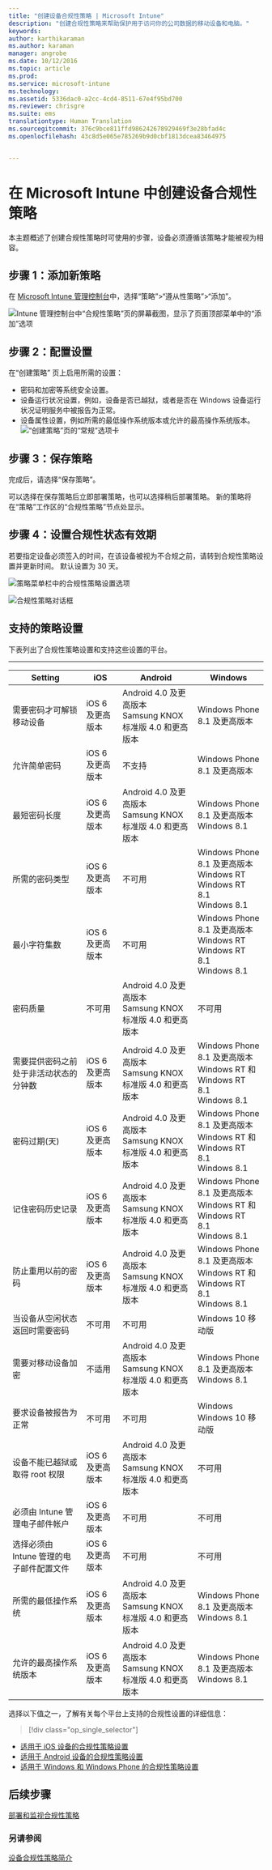 ```yaml
---
title: "创建设备合规性策略 | Microsoft Intune"
description: "创建合规性策略来帮助保护用于访问你的公司数据的移动设备和电脑。"
keywords: 
author: karthikaraman
ms.author: karaman
manager: angrobe
ms.date: 10/12/2016
ms.topic: article
ms.prod: 
ms.service: microsoft-intune
ms.technology: 
ms.assetid: 5336dac0-a2cc-4cd4-8511-67e4f95bd700
ms.reviewer: chrisgre
ms.suite: ems
translationtype: Human Translation
ms.sourcegitcommit: 376c9bce811ffd986242678929469f3e28bfad4c
ms.openlocfilehash: 43c8d5e065e785269b9d0cbf1813dcea83464975


---
```


# <a name="create-a-device-compliance-policy-in-microsoft-intune"></a>在 Microsoft Intune 中创建设备合规性策略
本主题概述了创建合规性策略时可使用的步骤，设备必须遵循该策略才能被视为相容。

##  <a name="step-1-add-a-new-policy"></a>步骤 1：添加新策略
  在 [Microsoft Intune 管理控制台](https://manage.microsoft.com)中，选择“策略”&gt;“遵从性策略”&gt;“添加”。

  ![Intune 管理控制台中“合规性策略”页的屏幕截图，显示了页面顶部菜单中的“添加”选项](./media/intune-sa-3a-add-compliance-policy.png)

##  <a name="step-2-configure-settings"></a>步骤 2：配置设置
在“创建策略” 页上启用所需的设置：
  -   密码和加密等系统安全设置。
  -   设备运行状况设置，例如，设备是否已越狱，或者是否在 Windows 设备运行状况证明服务中被报告为正常。
  -   设备属性设置，例如所需的最低操作系统版本或允许的最高操作系统版本。
![“创建策略”页的“常规”选项卡](./media/intune-sa-3b-create-policy.png)


##  <a name="step-3-save-the-policy"></a>步骤 3：保存策略
完成后，请选择“保存策略”。

可以选择在保存策略后立即部署策略，也可以选择稍后部署策略。 新的策略将在“策略”工作区的“合规性策略”节点处显示。

##  <a name="step-4-set-the-compliance-status-validity-period"></a>步骤 4：设置合规性状态有效期
若要指定设备必须签入的时间，在该设备被视为不合规之前，请转到合规性策略设置并更新时间。 默认设置为 30 天。

![策略菜单栏中的合规性策略设置选项](../media/mdm-compliance-policy-settings.png)

![合规性策略对话框](../media/mdm-ca-compliance-status-validity-period.png)

## <a name="supported-policy-settings"></a>支持的策略设置
下表列出了合规性策略设置和支持这些设置的平台。

-------------
|Setting|iOS|Android|Windows|
|-----|----|-----|-----|
|需要密码才可解锁移动设备|iOS 6 及更高版本|Android 4.0 及更高版本 <br>Samsung KNOX 标准版 4.0 和更高版本|Windows Phone 8.1 及更高版本|
|允许简单密码|iOS 6 及更高版本|不支持|Windows Phone 8.1 及更高版本|
|最短密码长度|iOS 6 及更高版本| Android 4.0 及更高版本<br>Samsung KNOX 标准版 4.0 和更高版本| Windows Phone 8.1 及更高版本<br>Windows 8.1|
|所需的密码类型|iOS 6 及更高版本|不可用|Windows Phone 8.1 及更高版本 <br>Windows RT<br> Windows RT 8.1 <br>Windows 8.1|
|最小字符集数|iOS 6 及更高版本|不可用|Windows Phone 8.1 及更高版本 <br>Windows RT<br> Windows RT 8.1 <br>Windows 8.1|
|密码质量|不可用|Android 4.0 及更高版本 <br>Samsung KNOX 标准版 4.0 和更高版本|不可用|
|需要提供密码之前处于非活动状态的分钟数|iOS 6 及更高版本|Android 4.0 及更高版本<br>Samsung KNOX 标准版 4.0 和更高版本|Windows Phone 8.1 及更高版本<br>Windows RT 和 Windows RT 8.1<br>Windows 8.1|
|密码过期(天)|iOS 6 及更高版本|Android 4.0 及更高版本<br>Samsung KNOX 标准版 4.0 和更高版本|Windows Phone 8.1 及更高版本<br>Windows RT 和 Windows RT 8.1<br>Windows 8.1|
|记住密码历史记录|iOS 6 及更高版本|Android 4.0 及更高版本<br>Samsung KNOX 标准版 4.0 和更高版本|Windows Phone 8.1 及更高版本<br>Windows RT 和 Windows RT 8.1<br>Windows 8.1|
|防止重用以前的密码|iOS 6 及更高版本|Android 4.0 及更高版本<br>Samsung KNOX 标准版 4.0 和更高版本|Windows Phone 8.1 及更高版本<br>Windows RT 和 Windows RT 8.1<br>Windows 8.1|
|当设备从空闲状态返回时需要密码| 不可用| 不可用|Windows 10 移动版|
|需要对移动设备加密|不适用|Android 4.0 及更高版本<br>Samsung KNOX 标准版 4.0 和更高版本|Windows Phone 8.1 及更高版本<br> Windows 8.1|
|要求设备被报告为正常| 不可用| 不可用|Windows <br>Windows 10 移动版|
|设备不能已越狱或取得 root 权限|iOS 6 及更高版本|Android 4.0 及更高版本<br>Samsung KNOX 标准版 4.0 和更高版本|不可用|
|必须由 Intune 管理电子邮件帐户|iOS 6 及更高版本|不可用| 不可用|
|选择必须由 Intune 管理的电子邮件配置文件|iOS 6 及更高版本|不可用| 不可用|
|所需的最低操作系统|iOS 6 及更高版本|Android 4.0 及更高版本<br>Samsung KNOX 标准版 4.0 和更高版本| Windows Phone 8.1 及更高版本<br>Windows 8.1|
|允许的最高操作系统版本|iOS 6 及更高版本|Android 4.0 及更高版本<br>Samsung KNOX 标准版 4.0 和更高版本|Windows Phone 8.1 及更高版本<br>Windows 8.1|

选择以下值之一，了解有关每个平台上支持的合规性设置的详细信息：
> [!div class="op_single_selector"]
- [适用于 iOS 设备的合规性策略设置](ios-compliance-policy-settings-in-microsoft-intune.md)
- [适用于 Android 设备的合规性策略设置](android-compliance-policy-settings-in-microsoft-intune.md)
- [适用于 Windows 和 Windows Phone 的合规性策略设置](windows-compliance-policy-settings-in-microsoft-intune.md)


## <a name="next-steps"></a>后续步骤
[部署和监视合规性策略](deploy-and-monitor-a-device-compliance-policy-in-microsoft-intune.md)

### <a name="see-also"></a>另请参阅
[设备合规性策略简介](introduction-to-device-compliance-policies-in-microsoft-intune.md)



<!--HONumber=Nov16_HO3-->


